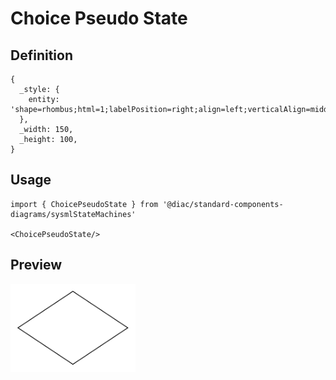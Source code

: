 # Choice Pseudo State

## Definition

```
{
  _style: { 
    entity: 'shape=rhombus;html=1;labelPosition=right;align=left;verticalAlign=middle',
  },
  _width: 150,
  _height: 100,
}
```

## Usage

```
import { ChoicePseudoState } from '@diac/standard-components-diagrams/sysmlStateMachines'

<ChoicePseudoState/>
```

## Preview

<img src="./choice-pseudo-state.png" width="200"/>
